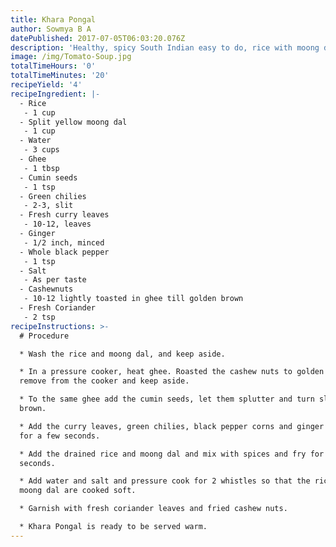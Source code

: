 ```yaml
---
title: Khara Pongal
author: Sowmya B A
datePublished: 2017-07-05T06:03:20.076Z
description: 'Healthy, spicy South Indian easy to do, rice with moong dhal breakfast.'
image: /img/Tomato-Soup.jpg
totalTimeHours: '0'
totalTimeMinutes: '20'
recipeYield: '4'
recipeIngredient: |-
  - Rice
   - 1 cup
  - Split yellow moong dal
   - 1 cup
  - Water
   - 3 cups
  - Ghee
   - 1 tbsp
  - Cumin seeds
   - 1 tsp
  - Green chilies
   - 2-3, slit
  - Fresh curry leaves
   - 10-12, leaves
  - Ginger
   - 1/2 inch, minced
  - Whole black pepper
   - 1 tsp
  - Salt
   - As per taste
  - Cashewnuts
   - 10-12 lightly toasted in ghee till golden brown
  - Fresh Coriander
   - 2 tsp
recipeInstructions: >-
  # Procedure

  * Wash the rice and moong dal, and keep aside.

  * In a pressure cooker, heat ghee. Roasted the cashew nuts to golden brown,
  remove from the cooker and keep aside.

  * To the same ghee add the cumin seeds, let them splutter and turn slightly
  brown.

  * Add the curry leaves, green chilies, black pepper corns and ginger and fry
  for a few seconds.

  * Add the drained rice and moong dal and mix with spices and fry for a few
  seconds.

  * Add water and salt and pressure cook for 2 whistles so that the rice and
  moong dal are cooked soft.

  * Garnish with fresh coriander leaves and fried cashew nuts.

  * Khara Pongal is ready to be served warm.
---
```


